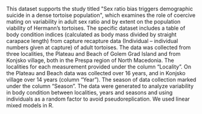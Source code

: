 This dataset supports the study titled "Sex ratio bias triggers demographic suicide in a dense tortoise population", which examines the role of coercive mating on variability in adult sex ratio and by extent on the population viability of Hermann’s tortoises. The specific dataset includes a table of body condition indices (calculated as body mass divided by straight carapace length) from capture recapture data (Individual – individual numbers given at capture) of adult tortoises. The data was collected from three localities, the Plateau and Beach of Golem Grad Island and from Konjsko village, both in the Prespa region of North Macedonia. The localities for each measurement provided under the column “Locality”. On the Plateau and Beach data was collected over 16 years, and in Konjsko village over 14 years (column “Year”). The season of data collection marked under the column “Season”. The data were generated to analyze variability in body condition between localities, years and seasons and using individuals as a random factor to avoid pseudoreplication. We used linear mixed models in R.
